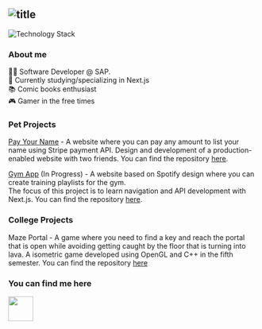 ## ![title](https://user-images.githubusercontent.com/59585323/151017065-1c148f41-b7a4-4218-80af-c987ab68fff6.png)
![Technology Stack](https://user-images.githubusercontent.com/59585323/151019901-cd919e7a-7dd3-4e30-aac8-55f5180ad0c8.png)

### About me
👨‍💻 Software Developer @ SAP.<br/>
🌱 Currently studying/specializing in Next.js<br/>
📚 Comic books enthusiast<br/>
🎮 Gamer in the free times

### Pet Projects
[Pay Your Name](https://payyourname.com) - A website where you can pay any amount to list your name using Stripe payment API. Design and development of a production-enabled website with two friends. You can find the repository [here](https://github.com/joaodacolsoares/payyourname).

[Gym App](https://gym-web-navy.vercel.app/) (In Progress) - A website based on Spotify design where you can create training playlists for the gym.<br/>
The focus of this project is to learn navigation and API development with Next.js. You can find the repository [here](https://github.com/Prokopetz/gym-web).

### College Projects
Maze Portal - A game where you need to find a key and reach the portal that is open while avoiding getting caught by the floor that is turning into lava. A isometric game developed using OpenGL and C++ in the fifth semester. You can find the repository [here](https://github.com/Prokopetz/TrabGB-PG)

### You can find me here
[<img src="https://user-images.githubusercontent.com/59585323/151029092-79399fd1-5f27-4984-bf21-1420cededeaf.png" width="50"/>](https://www.linkedin.com/in/nicolas-prokopetz/)
